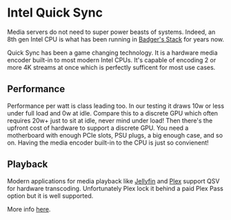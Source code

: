 # Intel Quick Sync

Media servers do not need to super power beasts of systems. Indeed, an 8th gen Intel CPU is what has been running in [Badger's Stack](../01-overview/high-level.md) for years now.

Quick Sync has been a game changing technology. It is a hardware media encoder built-in to most modern Intel CPUs. It's capable of encoding 2 or more 4K streams at once which is perfectly sufficent for most use cases.

## Performance

Performance per watt is class leading too. In our testing it draws 10w or less under full load and 0w at idle. Compare this to a discrete GPU which often requires 20w+ just to sit at idle, never mind under load! Then there's the upfront cost of hardware to support a discrete GPU. You need a motherboard with enough PCIe slots, PSU plugs, a big enough case, and so on. Having the media encoder built-in to the CPU is just so convienent!

## Playback

Modern applications for media playback like [Jellyfin](https://jellyfin.org/) and [Plex](https://jellyfin.org/) support QSV for hardware transcoding. Unfortunately Plex lock it behind a paid Plex Pass option but it is well supported.

More info [here](../advanced/passthrough-igpu-gvtg.md#plex-hardware-acceleration).